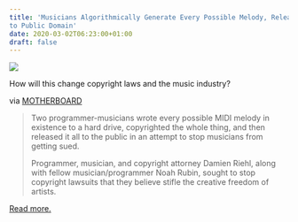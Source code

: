 ```yaml
---
title: 'Musicians Algorithmically Generate Every Possible Melody, Release Them
to Public Domain'
date: 2020-03-02T06:23:00+01:00
draft: false
---
```


[![](https://cdn-blog.adafruit.com/uploads/2020/02/1582580765118-GettyImages-1164308158.jpeg)](https://www.vice.com/en_us/article/wxepzw/musicians-algorithmically-generate-every-possible-melody-release-them-to-public-domain)

How will this change copyright laws and the music industry?

via [MOTHERBOARD](https://www.vice.com/en_us/article/wxepzw/musicians-algorithmically-generate-every-possible-melody-release-them-to-public-domain)

> Two programmer-musicians wrote every possible MIDI melody in existence to a hard drive, copyrighted the whole thing, and then released it all to the public in an attempt to stop musicians from getting sued.
> 
> Programmer, musician, and copyright attorney Damien Riehl, along with fellow musician/programmer Noah Rubin, sought to stop copyright lawsuits that they believe stifle the creative freedom of artists.

[Read more.](https://www.vice.com/en_us/article/wxepzw/musicians-algorithmically-generate-every-possible-melody-release-them-to-public-domain)
